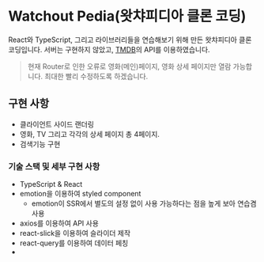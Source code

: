 # Watchout Pedia(왓챠피디아 클론 코딩)

React와 TypeScript, 그리고 라이브러리들을 연습해보기 위해 만든 왓챠피디아 클론코딩입니다. 서버는 구현하지 않았고, [TMDB](https://www.themoviedb.org/?language=ko)의 API를 이용하였습니다.

> 현재 Router로 인한 오류로 영화(메인)페이지, 영화 상세 페이지만 열람 가능합니다. 최대한 빨리 수정하도록 하겠습니다.

## 구현 사항

- 클라이언트 사이드 랜더링
- 영화, TV 그리고 각각의 상세 페이지 총 4페이지.
- 검색기능 구현

### 기술 스택 및 세부 구현 사항

- TypeScript & React
- emotion을 이용하여 styled component
  - emotion이 SSR에서 별도의 설정 없이 사용 가능하다는 점을 높게 보아 연습겸 사용
- axios를 이용하여 API 사용
- react-slick을 이용하여 슬라이더 제작
- react-query를 이용하여 데이터 페칭
-
